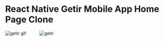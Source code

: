 # React Native Getir Mobile App Home Page Clone

![getir gif](https://user-images.githubusercontent.com/73358116/152403919-9523a6b5-1f13-4c56-8bc0-b3843f94605b.gif)&nbsp;&nbsp;&nbsp;&nbsp;&nbsp;&nbsp;&nbsp;&nbsp;&nbsp;&nbsp;
![getir](https://user-images.githubusercontent.com/73358116/152403915-119bd926-25ea-40c7-9925-c6eca28deda6.png) 
